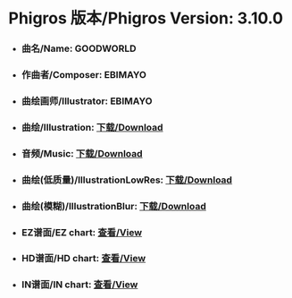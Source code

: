 
# Phigros 版本/Phigros Version:  3.10.0

- ### __曲名/Name:  GOODWORLD__

- ### __作曲者/Composer:  EBIMAYO__

- ### __曲绘画师/Illustrator:  EBIMAYO__

- ### __曲绘/Illustration:  [下载/Download](https://github.com/Po6647A/PAR/releases/download/3.10.0/991.png)__

- ### __音频/Music:  [下载/Download](https://github.com/Po6647A/PAR/releases/download/3.10.0/1680.ogg)__

- ### __曲绘(低质量)/IllustrationLowRes:  [下载/Download](https://github.com/Po6647A/PAR/releases/download/3.10.0/1483.png)__

- ### __曲绘(模糊)/IllustrationBlur:  [下载/Download](https://github.com/Po6647A/PAR/releases/download/3.10.0/1237.png)__


- ### __EZ谱面/EZ chart:  [查看/View](./EZ.json/index.html)__

- ### __HD谱面/HD chart:  [查看/View](./HD.json/index.html)__

- ### __IN谱面/IN chart:  [查看/View](./IN.json/index.html)__
